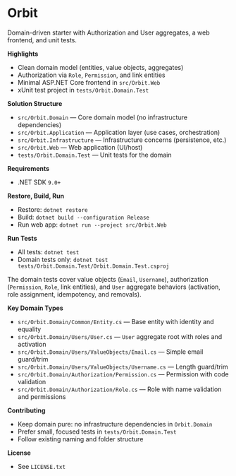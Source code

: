 # Orbit

Domain-driven starter with Authorization and User aggregates, a web frontend, and unit tests.

**Highlights**
- Clean domain model (entities, value objects, aggregates)
- Authorization via `Role`, `Permission`, and link entities
- Minimal ASP.NET Core frontend in `src/Orbit.Web`
- xUnit test project in `tests/Orbit.Domain.Test`

**Solution Structure**
- `src/Orbit.Domain` — Core domain model (no infrastructure dependencies)
- `src/Orbit.Application` — Application layer (use cases, orchestration)
- `src/Orbit.Infrastructure` — Infrastructure concerns (persistence, etc.)
- `src/Orbit.Web` — Web application (UI/host)
- `tests/Orbit.Domain.Test` — Unit tests for the domain

**Requirements**
- .NET SDK `9.0+`

**Restore, Build, Run**
- Restore: `dotnet restore`
- Build: `dotnet build --configuration Release`
- Run web app: `dotnet run --project src/Orbit.Web`

**Run Tests**
- All tests: `dotnet test`
- Domain tests only: `dotnet test tests/Orbit.Domain.Test/Orbit.Domain.Test.csproj`

The domain tests cover value objects (`Email`, `Username`), authorization (`Permission`, `Role`, link entities), and `User` aggregate behaviors (activation, role assignment, idempotency, and removals).

**Key Domain Types**
- `src/Orbit.Domain/Common/Entity.cs` — Base entity with identity and equality
- `src/Orbit.Domain/Users/User.cs` — `User` aggregate root with roles and activation
- `src/Orbit.Domain/Users/ValueObjects/Email.cs` — Simple email guard/trim
- `src/Orbit.Domain/Users/ValueObjects/Username.cs` — Length guard/trim
- `src/Orbit.Domain/Authorization/Permission.cs` — Permission with code validation
- `src/Orbit.Domain/Authorization/Role.cs` — Role with name validation and permissions

**Contributing**
- Keep domain pure: no infrastructure dependencies in `Orbit.Domain`
- Prefer small, focused tests in `tests/Orbit.Domain.Test`
- Follow existing naming and folder structure

**License**
- See `LICENSE.txt`

